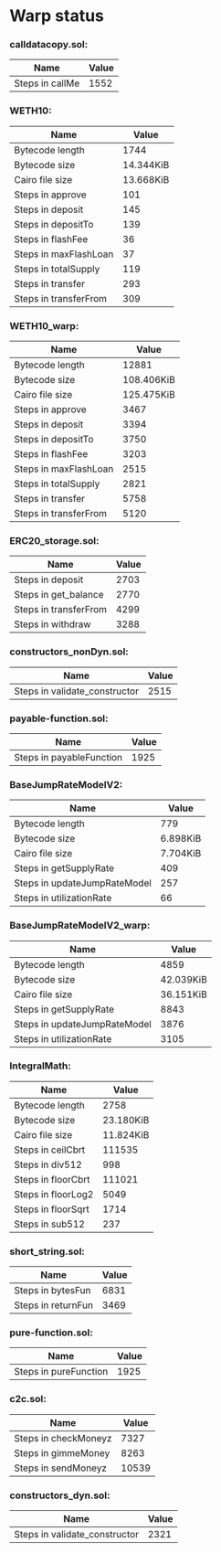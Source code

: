 # Warp status
### calldatacopy.sol:
| Name | Value |
| ----------- | ----------- |
| Steps in callMe | 1552 |
### WETH10:
| Name | Value |
| ----------- | ----------- |
| Bytecode length | 1744 |
| Bytecode size | 14.344KiB |
| Cairo file size | 13.668KiB |
| Steps in approve | 101 |
| Steps in deposit | 145 |
| Steps in depositTo | 139 |
| Steps in flashFee | 36 |
| Steps in maxFlashLoan | 37 |
| Steps in totalSupply | 119 |
| Steps in transfer | 293 |
| Steps in transferFrom | 309 |
### WETH10_warp:
| Name | Value |
| ----------- | ----------- |
| Bytecode length | 12881 |
| Bytecode size | 108.406KiB |
| Cairo file size | 125.475KiB |
| Steps in approve | 3467 |
| Steps in deposit | 3394 |
| Steps in depositTo | 3750 |
| Steps in flashFee | 3203 |
| Steps in maxFlashLoan | 2515 |
| Steps in totalSupply | 2821 |
| Steps in transfer | 5758 |
| Steps in transferFrom | 5120 |
### ERC20_storage.sol:
| Name | Value |
| ----------- | ----------- |
| Steps in deposit | 2703 |
| Steps in get_balance | 2770 |
| Steps in transferFrom | 4299 |
| Steps in withdraw | 3288 |
### constructors_nonDyn.sol:
| Name | Value |
| ----------- | ----------- |
| Steps in validate_constructor | 2515 |
### payable-function.sol:
| Name | Value |
| ----------- | ----------- |
| Steps in payableFunction | 1925 |
### BaseJumpRateModelV2:
| Name | Value |
| ----------- | ----------- |
| Bytecode length | 779 |
| Bytecode size | 6.898KiB |
| Cairo file size | 7.704KiB |
| Steps in getSupplyRate | 409 |
| Steps in updateJumpRateModel | 257 |
| Steps in utilizationRate | 66 |
### BaseJumpRateModelV2_warp:
| Name | Value |
| ----------- | ----------- |
| Bytecode length | 4859 |
| Bytecode size | 42.039KiB |
| Cairo file size | 36.151KiB |
| Steps in getSupplyRate | 8843 |
| Steps in updateJumpRateModel | 3876 |
| Steps in utilizationRate | 3105 |
### IntegralMath:
| Name | Value |
| ----------- | ----------- |
| Bytecode length | 2758 |
| Bytecode size | 23.180KiB |
| Cairo file size | 11.824KiB |
| Steps in ceilCbrt | 111535 |
| Steps in div512 | 998 |
| Steps in floorCbrt | 111021 |
| Steps in floorLog2 | 5049 |
| Steps in floorSqrt | 1714 |
| Steps in sub512 | 237 |
### short_string.sol:
| Name | Value |
| ----------- | ----------- |
| Steps in bytesFun | 6831 |
| Steps in returnFun | 3469 |
### pure-function.sol:
| Name | Value |
| ----------- | ----------- |
| Steps in pureFunction | 1925 |
### c2c.sol:
| Name | Value |
| ----------- | ----------- |
| Steps in checkMoneyz | 7327 |
| Steps in gimmeMoney | 8263 |
| Steps in sendMoneyz | 10539 |
### constructors_dyn.sol:
| Name | Value |
| ----------- | ----------- |
| Steps in validate_constructor | 2321 |
